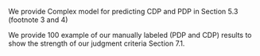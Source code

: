 We provide Complex model for predicting CDP and PDP in Section 5.3 (footnote 3 and 4)

We provide 100 example of our manually labeled (PDP and CDP) results to show the strength of our judgment criteria Section 7.1.  
